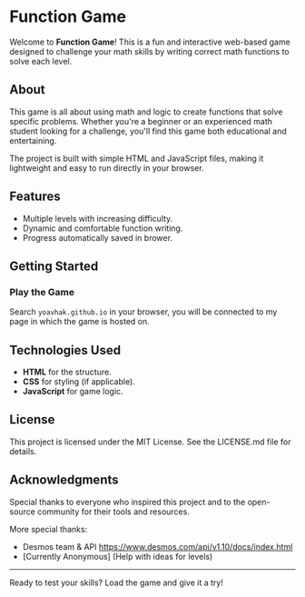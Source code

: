 # Function Game

Welcome to **Function Game**! This is a fun and interactive web-based game designed to challenge your math skills by writing correct math functions to solve each level.

## About
This game is all about using math and logic to create functions that solve specific problems. Whether you're a beginner or an experienced math student looking for a challenge, you'll find this game both educational and entertaining.

The project is built with simple HTML and JavaScript files, making it lightweight and easy to run directly in your browser.

## Features
- Multiple levels with increasing difficulty.
- Dynamic and comfortable function writing.
- Progress automatically saved in brower.

## Getting Started

### Play the Game
Search `yoavhak.github.io` in your browser, you will be connected to my page in which the game is hosted on.

## Technologies Used
- **HTML** for the structure.
- **CSS** for styling (if applicable).
- **JavaScript** for game logic.

## License
This project is licensed under the MIT License. See the LICENSE.md file for details.

## Acknowledgments
Special thanks to everyone who inspired this project and to the open-source community for their tools and resources.

More special thanks:
- Desmos team & API https://www.desmos.com/api/v1.10/docs/index.html
- [Currently Anonymous] (Help with ideas for levels)

---

Ready to test your skills? Load the game and give it a try!
